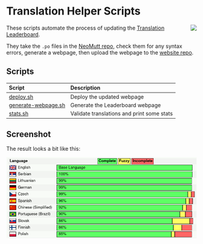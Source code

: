 # Translation Helper Scripts

<a href="https://github.com/neomutt/neomutt/actions/workflows/translate.yml"><img align="right" src="https://github.com/neomutt/neomutt/actions/workflows/translate.yml/badge.svg?branch=translate&event=push"></a>

These scripts automate the process of updating the [Translation Leaderboard](https://neomutt.org/translate).

They take the `.po` files in the [NeoMutt repo](https://github.com/neomutt/neomutt),
check them for any syntax errors, generate a webpage, then upload the webpage to
the [website repo](https://github.com/neomutt/neomutt.github.io).

## Scripts

| Script                                     | Description                                        |
| :----------------------------------------- | :------------------------------------------------- |
| [deploy.sh](deploy.sh)                     | Deploy the updated webpage                         |
| [generate-webpage.sh](generate-webpage.sh) | Generate the Leaderboard webpage                   |
| [stats.sh](stats.sh)                       | Validate translations and print some stats         |

## Screenshot

The result looks a bit like this:

![leaderboard](leaderboard.png)

